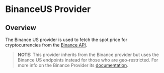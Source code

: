 # BinanceUS Provider

## Overview

The Binance US provider is used to fetch the spot price for cryptocurrencies from the [Binance API](https://binance-docs.github.io/apidocs/spot/en/#general-info).

> **NOTE:** This provider inherits from the Binance provider but uses the Binance US endpoints instead for those who are
> geo-restricted.  For more info on the Binance Provider its [documentation](../binance/README.md).
